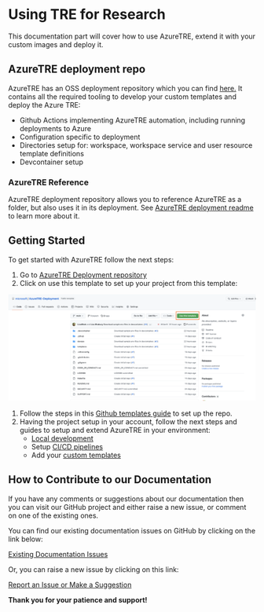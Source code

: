 # Using TRE for Research

This documentation part will cover how to use AzureTRE, extend it with your custom images and deploy it.

## AzureTRE deployment repo

AzureTRE has an OSS deployment repository which you can find [here.](https://github.com/microsoft/AzureTRE-Deployment)
It contains all the required tooling to develop your custom templates and deploy the Azure TRE:

- Github Actions implementing AzureTRE automation, including running deployments to Azure
- Configuration specific to deployment
- Directories setup for: workspace, workspace service and user resource template definitions
- Devcontainer setup

### AzureTRE Reference

AzureTRE deployment repository allows you to reference AzureTRE as a folder, but also uses it in its deployment. See [AzureTRE deployment readme](https://github.com/microsoft/AzureTRE-Deployment/blob/main/README.md) to learn more about it.

## Getting Started

To get started with AzureTRE follow the next steps:

1. Go to [AzureTRE Deployment repository]((https://github.com/microsoft/AzureTRE-Deployment))
1. Click on use this template to set up your project from this template:

[![Use AzureTRE Deployment template](../assets/using-tre/use_template.png)](../assets/using-tre/use_template.png)

1. Follow the steps in this [Github templates guide](https://docs.github.com/en/repositories/creating-and-managing-repositories/creating-a-repository-from-a-template) to set up the repo.
1. Having the project setup in your account, follow the next steps and guides to setup and extend AzureTRE in your environment:
    - [Local development](docs/using-tre/local-development/index.md) 
    - Setup [CI/CD pipelines](docs/using-tre/pipelines/index.md)
    - Add your [custom templates](docs/using-tre/templates/index.md)

## How to Contribute to our Documentation

If you have any comments or suggestions about our documentation then you can visit our GitHub project and either raise a new issue, or comment on one of the existing ones.

You can find our existing documentation issues on GitHub by clicking on the link below:

[Existing Documentation Issues](https://github.com/microsoft/AzureTRE/issues?q=is%3Aissue+is%3Aopen+label%3Adocumentation)

Or, you can raise a new issue by clicking on this link:

[Report an Issue or Make a Suggestion](https://github.com/microsoft/AzureTRE/issues/new/choose)

**Thank you for your patience and support!**
